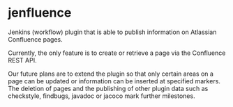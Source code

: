 # jenfluence
Jenkins (workflow) plugin that is able to publish information on Atlassian Confluence pages.

Currently, the only feature is to create or retrieve a page via the Confluence REST API.

Our future plans are to extend the plugin so that only certain areas on a page can be updated or information can be inserted at specified markers. The deletion of pages and the publishing of other plugin data such as checkstyle, findbugs, javadoc or jacoco mark further milestones.